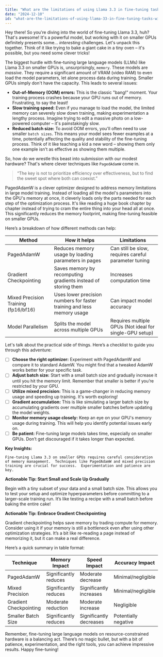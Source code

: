 ```yaml
---
title: "What are the limitations of using Llama 3.3 in fine-tuning tasks with smaller GPUs, and what methods, such as PagedAdamW, can mitigate these challenges?"
date: "2024-12-10"
id: "what-are-the-limitations-of-using-llama-33-in-fine-tuning-tasks-with-smaller-gpus-and-what-methods-such-as-pagedadamw-can-mitigate-these-challenges"
---
```


Hey there!  So you're diving into the world of fine-tuning Llama 3.3, huh? That's awesome!  It's a powerful model, but working with it on smaller GPUs definitely presents some… *interesting* challenges.  Let's unpack this together.  Think of it like trying to bake a giant cake in a tiny oven – it's possible, but you need some clever tricks!

The biggest hurdle with fine-tuning large language models (LLMs) like Llama 3.3 on smaller GPUs is, unsurprisingly, `memory`.  These models are *massive*. They require a significant amount of VRAM (video RAM) to even load the model parameters, let alone process data during training.  Smaller GPUs simply don't have the capacity.  This leads to several issues:

* **Out-of-Memory (OOM) errors:**  This is the classic "bang!" moment.  Your training process crashes because your GPU runs out of memory.  Frustrating, to say the least!
* **Slow training speed:** Even if you manage to load the model, the limited memory can severely slow down training, making experimentation a lengthy process.  Imagine trying to edit a massive photo on a low-powered computer – it's painstakingly slow.
* **Reduced batch size:** To avoid OOM errors, you'll often need to use smaller `batch sizes`. This means your model sees fewer examples at a time, potentially affecting the quality and stability of the fine-tuning process.  Think of it like teaching a kid a new word – showing them only one example isn't as effective as showing them multiple.

So, how do we wrestle this beast into submission with our modest hardware?  That's where clever techniques like `PagedAdamW` come in.


> “The key is not to prioritize efficiency over effectiveness, but to find the sweet spot where both can coexist.”


PagedAdamW is a clever optimizer designed to address memory limitations in large model training. Instead of loading all the model's parameters into the GPU's memory at once, it cleverly loads only the parts needed for each step of the optimization process.  It's like reading a huge book chapter by chapter instead of trying to cram the entire thing into your head all at once.  This significantly reduces the memory footprint, making fine-tuning feasible on smaller GPUs.


Here’s a breakdown of how different methods can help:


| Method          | How it helps                                      | Limitations                                          |
|-----------------|---------------------------------------------------|------------------------------------------------------|
| PagedAdamW      | Reduces memory usage by loading parameters in pages | Can still be slow, requires careful parameter tuning |
| Gradient Checkpointing | Saves memory by recomputing gradients instead of storing them | Increases computation time                           |
| Mixed Precision Training (fp16/bf16) | Uses lower precision numbers for faster training and less memory usage | Can impact model accuracy                             |
| Model Parallelism  | Splits the model across multiple GPUs              | Requires multiple GPUs (Not ideal for single-GPU setup) |


Let's talk about the practical side of things.  Here’s a checklist to guide you through this adventure:

- [ ] **Choose the right optimizer:**  Experiment with PagedAdamW and compare it to standard AdamW.  You might find that a tweaked AdamW works better for your specific task.
- [ ] **Adjust batch size:** Start with a small batch size and gradually increase it until you hit the memory limit.  Remember that smaller is better if you’re restricted by your GPU.
- [ ] **Utilize mixed precision:** This is a game-changer in reducing memory usage and speeding up training.  It's worth exploring!
- [ ] **Gradient accumulation:**  This is like simulating a larger batch size by accumulating gradients over multiple smaller batches before updating the model weights.
- [ ] **Monitor memory usage closely:**  Keep an eye on your GPU's memory usage during training.  This will help you identify potential issues early on.
- [ ] **Be patient:** Fine-tuning large models takes time, especially on smaller GPUs.  Don’t get discouraged if it takes longer than expected.

**Key Insights:**

```
Fine-tuning Llama 3.3 on smaller GPUs requires careful consideration of memory management.  Techniques like PagedAdamW and mixed precision training are crucial for success.  Experimentation and patience are key.
```

**Actionable Tip:  Start Small and Scale Up Gradually**

Begin with a tiny subset of your data and a small batch size.  This allows you to test your setup and optimize hyperparameters before committing to a larger-scale training run.  It’s like testing a recipe with a small batch before baking the entire cake!

**Actionable Tip: Embrace Gradient Checkpointing**

Gradient checkpointing helps save memory by trading compute for memory.  Consider using it if your memory is still a bottleneck even after using other optimization strategies.  It’s a bit like re-reading a page instead of memorizing it, but it can make a real difference.


Here’s a quick summary in table format:


| Technique            | Memory Impact | Speed Impact | Accuracy Impact |
|-----------------------|----------------|---------------|-----------------|
| PagedAdamW            | Significantly reduces | Moderate decrease | Minimal/negligible |
| Mixed Precision       | Significantly reduces | Significantly increases | Minimal/negligible |
| Gradient Checkpointing | Moderate reduction | Moderate increase | Negligible       |
| Smaller Batch Size    | Significantly reduces | Significantly decreases | Potentially negative |


Remember, fine-tuning large language models on resource-constrained hardware is a balancing act.  There’s no magic bullet, but with a bit of patience, experimentation, and the right tools, you can achieve impressive results.  Happy fine-tuning!
